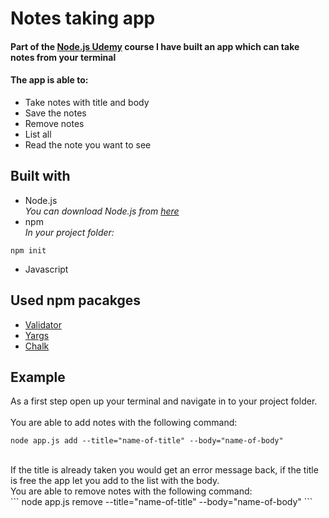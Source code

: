 # Notes taking app
#### Part of the [Node.js Udemy](https://www.udemy.com/course/nodejs-the-complete-guide/) course I have built an app which can take notes from your terminal

#### The app is able to:
+ Take notes with title and body 
+ Save the notes
+ Remove notes
+ List all 
+ Read the note you want to see

## Built with
+ Node.js <br />
_You can download Node.js from [here](https://nodejs.org/en/)_
+ npm <br />
_In your project folder:<br />_
```
npm init
```
+ Javascript 

## Used npm pacakges 
+ [Validator](https://www.npmjs.com/package/Validator)
+ [Yargs](https://www.npmjs.com/package/yargs)
+ [Chalk](https://www.npmjs.com/package/chalk)

## Example
As a first step open up your terminal and navigate in to your project folder. <br />
<br />
You are able to add notes with the following command: <br />
```
node app.js add --title="name-of-title" --body="name-of-body"
```
<br />
If the title is already taken you would get an error message back, if the title is free the app let you add to the list with the body.
<br />
You are able to remove notes with the following command: <br />
```
node app.js remove --title="name-of-title" --body="name-of-body"
```